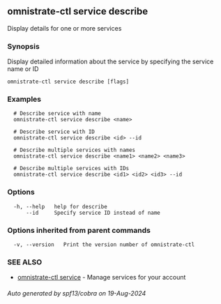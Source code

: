 ## omnistrate-ctl service describe

Display details for one or more services

### Synopsis

Display detailed information about the service by specifying the service name or ID

```
omnistrate-ctl service describe [flags]
```

### Examples

```
  # Describe service with name
  omnistrate-ctl service describe <name>

  # Describe service with ID
  omnistrate-ctl service describe <id> --id

  # Describe multiple services with names
  omnistrate-ctl service describe <name1> <name2> <name3>

  # Describe multiple services with IDs
  omnistrate-ctl service describe <id1> <id2> <id3> --id
```

### Options

```
  -h, --help   help for describe
      --id     Specify service ID instead of name
```

### Options inherited from parent commands

```
  -v, --version   Print the version number of omnistrate-ctl
```

### SEE ALSO

* [omnistrate-ctl service](omnistrate-ctl_service.md)	 - Manage services for your account

###### Auto generated by spf13/cobra on 19-Aug-2024
